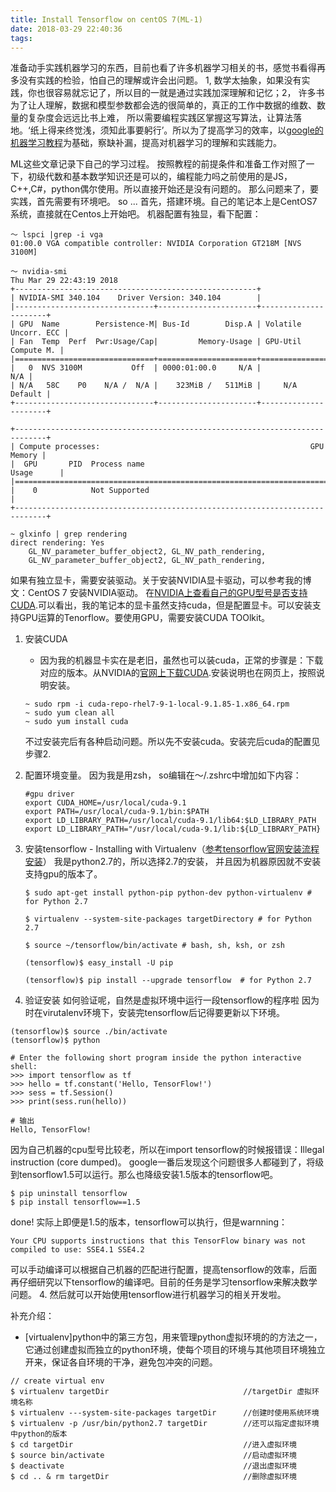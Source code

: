 ```yaml
---
title: Install Tensorflow on centOS 7(ML-1)
date: 2018-03-29 22:40:36
tags:
---
```


准备动手实践机器学习的东西，目前也看了许多机器学习相关的书，感觉书看得再多没有实践的检验，怕自己的理解或许会出问题。
1, 数学太抽象，如果没有实践，你也很容易就忘记了，所以目的一就是通过实践加深理解和记忆；2， 许多书为了让人理解，数据和模型参数都会选的很简单的，真正的工作中数据的维数、数量的复杂度会远远比书上难， 所以需要编程实践区掌握这写算法，让算法落地。‘纸上得来终觉浅，须知此事要躬行’。所以为了提高学习的效率，以[google的机器学习教程](https://developers.google.com/machine-learning/crash-course/prereqs-and-prework?hl=zh-cn)为基础，察缺补漏，提高对机器学习的理解和实践能力。

ML这些文章记录下自己的学习过程。
按照教程的前提条件和准备工作对照了一下，初级代数和基本数学知识还是可以的，编程能力吗之前使用的是JS，C++,C#，python偶尔使用。所以直接开始还是没有问题的。
那么问题来了，要实践，首先需要有环境吧。 so ...
首先，搭建环境。自己的笔记本上是CentOS7系统，直接就在Centos上开始吧。
机器配置有独显，看下配置：
```
～ lspci |grep -i vga
01:00.0 VGA compatible controller: NVIDIA Corporation GT218M [NVS 3100M]

～ nvidia-smi
Thu Mar 29 22:43:19 2018       
+------------------------------------------------------+                       
| NVIDIA-SMI 340.104    Driver Version: 340.104        |                       
|-------------------------------+----------------------+----------------------+
| GPU  Name        Persistence-M| Bus-Id        Disp.A | Volatile Uncorr. ECC |
| Fan  Temp  Perf  Pwr:Usage/Cap|         Memory-Usage | GPU-Util  Compute M. |
|===============================+======================+======================|
|   0  NVS 3100M           Off  | 0000:01:00.0     N/A |                  N/A |
| N/A   58C    P0    N/A /  N/A |    323MiB /   511MiB |     N/A      Default |
+-------------------------------+----------------------+----------------------+
                                                                               
+-----------------------------------------------------------------------------+
| Compute processes:                                               GPU Memory |
|  GPU       PID  Process name                                     Usage      |
|=============================================================================|
|    0            Not Supported                                               |
+-----------------------------------------------------------------------------+

~ glxinfo | grep rendering 
direct rendering: Yes
    GL_NV_parameter_buffer_object2, GL_NV_path_rendering, 
    GL_NV_parameter_buffer_object2, GL_NV_path_rendering,
```
如果有独立显卡，需要安装驱动。关于安装NVIDIA显卡驱动，可以参考我的博文：CentOS 7 安装NVIDIA驱动。
在[NVIDIA上查看自己的GPU型号是否支持CUDA](https://developer.nvidia.com/cuda-gpus).可以看出，我的笔记本的显卡虽然支持cuda，但是配置显卡。可以安装支持GPU运算的Tenorflow。要使用GPU，需要安装CUDA TOOlkit。

1. 安装CUDA
    - 因为我的机器显卡实在是老旧，虽然也可以装cuda，正常的步骤是：下载对应的版本。从NVIDIA的[官网上下载CUDA](https://developer.nvidia.com/cuda-downloads?target_os=Linux&target_arch=x86_64&target_distro=CentOS&target_version=7&target_type=rpmlocal).安装说明也在网页上，按照说明安装。
    ```
    ~ sudo rpm -i cuda-repo-rhel7-9-1-local-9.1.85-1.x86_64.rpm
    ~ sudo yum clean all
    ~ sudo yum install cuda
    ```
    不过安装完后有各种启动问题。所以先不安装cuda。安装完后cuda的配置见步骤2.
2. 配置环境变量。
    因为我是用zsh， so编辑在～/.zshrc中增加如下内容：
    ```
    #gpu driver  
    export CUDA_HOME=/usr/local/cuda-9.1  
    export PATH=/usr/local/cuda-9.1/bin:$PATH  
    export LD_LIBRARY_PATH=/usr/local/cuda-9.1/lib64:$LD_LIBRARY_PATH  
    export LD_LIBRARY_PATH="/usr/local/cuda-9.1/lib:${LD_LIBRARY_PATH}
    ```

3. 安装tensorflow - Installing with Virtualenv（[参考tensorflow官网安装流程安装]()）
    我是python2.7的，所以选择2.7的安装， 并且因为机器原因就不安装支持gpu的版本了。

    ```
    $ sudo apt-get install python-pip python-dev python-virtualenv # for Python 2.7

    $ virtualenv --system-site-packages targetDirectory # for Python 2.7

    $ source ~/tensorflow/bin/activate # bash, sh, ksh, or zsh

    (tensorflow)$ easy_install -U pip

    (tensorflow)$ pip install --upgrade tensorflow  # for Python 2.7
    ```

4. 验证安装
如何验证呢，自然是虚拟环境中运行一段tensorflow的程序啦
因为时在virutalenv环境下，安装完tensorflow后记得要更新以下环境。
```
(tensorflow)$ source ./bin/activate
(tensorflow)$ python

# Enter the following short program inside the python interactive shell:
>>> import tensorflow as tf
>>> hello = tf.constant('Hello, TensorFlow!')
>>> sess = tf.Session()
>>> print(sess.run(hello))

# 输出
Hello, TensorFlow!
```
因为自己机器的cpu型号比较老，所以在import tensorflow的时候报错误：Illegal instruction (core dumped)。
google一番后发现这个问题很多人都碰到了，将级到tensorflow1.5可以运行。那么也降级安装1.5版本的tensorflow吧。

```
$ pip uninstall tensorflow
$ pip install tensorflow==1.5
```
done!
实际上即便是1.5的版本，tensorflow可以执行，但是warnning：
```
Your CPU supports instructions that this TensorFlow binary was not compiled to use: SSE4.1 SSE4.2
```
可以手动编译可以根据自己机器的匹配进行配置，提高tensorflow的效率，后面再仔细研究以下tensorflow的编译吧。目前的任务是学习tensorflow来解决数学问题。
4. 然后就可以开始使用tensorflow进行机器学习的相关开发啦。




补充介绍：
* [virtualenv]python中的第三方包，用来管理python虚拟环境的的方法之一，它通过创建虚拟而独立的python环境，使每个项目的环境与其他项目环境独立开来，保证各自环境的干净，避免包冲突的问题。
```
// create virtual env
$ virtualenv targetDir                              //targetDir 虚拟环境名称
$ virtualenv ---system-site-packages targetDir      //创建时使用系统环境
$ virtualenv -p /usr/bin/python2.7 targetDir        //还可以指定虚拟环境中python的版本
$ cd targetDir                                      //进入虚拟环境
$ source bin/activate                               //启动虚拟环境
$ deactivate                                        //退出虚拟环境
$ cd .. & rm targetDir                              //删除虚拟环境
```